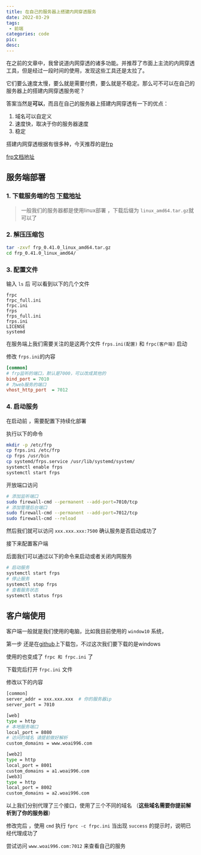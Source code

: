 ```yaml
---
title: 在自己的服务器上搭建内网穿透服务
date: 2022-03-29
tags:
 - 前端
categories: code
pic: 
desc: 
---
```



在之前的文章中，我曾说道内网穿透的诸多功能。并推荐了市面上主流的内网穿透工具，但是经过一段时间的使用，发现这些工具还是太拉了。

它们要么速度太慢，要么就是需要付费，要么就是不稳定。那么可不可以在自己的服务器上的搭建内网穿透服务呢？

答案当然是**可以**，而且在自己的服务器上搭建内网穿透有一下的优点：

1. 域名可以自定义
2. 速度快，取决于你的服务器速度
3. 稳定

搭建内网穿透根据有很多种，今天推荐的是[frp](https://github.com/fatedier/frp) 

[frp文档地址](https://gofrp.org/)

## 服务端部署

### 1. 下载服务端的包 [下载地址](https://github.com/fatedier/frp/releases)
> 一般我们的服务器都是使用linux部署 ，下载后缀为 `linux_amd64.tar.gz`就可以了 

###  2. 解压压缩包
```sh
tar -zxvf frp_0.41.0_linux_amd64.tar.gz 
cd frp_0.41.0_linux_amd64/
```

###  3. 配置文件

输入 `ls` 后 可以看到以下的几个文件
```
frpc  
frpc_full.ini  
frpc.ini  
frps  
frps_full.ini 
frps.ini  
LICENSE  
systemd
```
在服务端上我们需要关注的是这两个文件 `frps.ini(配置)` 和 `frpc(客户端)` 启动


修改 `frps.ini`的内容


```ini
[common]
# frp监听的端口，默认是7000，可以改成其他的
bind_port = 7010
# 为web服务的端口
vhost_http_port  = 7012
```

### 4. 启动服务

在启动前 ，需要配置下持续化部署

执行以下的命令
```sh
mkdir -p /etc/frp
cp frps.ini /etc/frp
cp frps /usr/bin
cp systemd/frps.service /usr/lib/systemd/system/
systemctl enable frps
systemctl start frps
```

开放端口访问

```sh
# 添加监听端口
sudo firewall-cmd --permanent --add-port=7010/tcp
# 添加管理后台端口
sudo firewall-cmd --permanent --add-port=7012/tcp
sudo firewall-cmd --reload
```


然后我们就可以访问 `xxx.xxx.xxx:7500`  确认服务是否启动成功了

接下来配置客户端



后面我们可以通过以下的命令来启动或者关闭内网服务

```sh
# 启动服务
systemctl start frps
# 停止服务
systemctl stop frps
# 查看服务状态
systemctl status frps
```



## 客户端使用


客户端一般就是我们使用的电脑，比如我目前使用的 `window10` 系统，

第一步 还是在[github](https://github.com/fatedier/frp/releases)上下载包，不过这次我们要下载的是windows

使用的也变成了 `frpc 和 frpc.ini` 了

下载完后打开 `frpc.ini` 文件

修改以下的内容


```sh
[common]
server_addr = xxx.xxx.xxx  # 你的服务器ip
server_port = 7010

[web]
type = http
# 本地服务端口
local_port = 8080
# 访问的域名 请提前做好解析
custom_domains = www.woai996.com

[web2]
type = http
local_port = 8001
custom_domains = a1.woai996.com
[web3]
type = http
local_port = 8002
custom_domains = a2.woai996.com
```

以上我们分别代理了三个接口，使用了三个不同的域名 （**这些域名需要你提前解析到了你的服务器**）  


修改完后 ，使用 `cmd` 执行 `fprc -c frpc.ini`  当出现 `success` 的提示时，说明已经代理成功了

尝试访问 `www.woai996.com:7012` 来查看自己的服务




